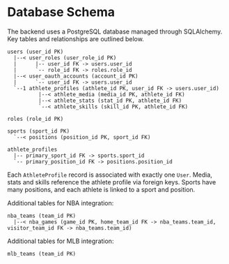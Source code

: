 # Database Schema

The backend uses a PostgreSQL database managed through SQLAlchemy. Key tables and relationships are outlined below.

```
users (user_id PK)
  |--< user_roles (user_role_id PK)
  |      |-- user_id FK -> users.user_id
  |      `-- role_id FK -> roles.role_id
  |--< user_oauth_accounts (account_id PK)
  |      `-- user_id FK -> users.user_id
  `--1 athlete_profiles (athlete_id PK, user_id FK -> users.user_id)
          |--< athlete_media (media_id PK, athlete_id FK)
          |--< athlete_stats (stat_id PK, athlete_id FK)
          `--< athlete_skills (skill_id PK, athlete_id FK)

roles (role_id PK)

sports (sport_id PK)
  `--< positions (position_id PK, sport_id FK)

athlete_profiles
  |-- primary_sport_id FK -> sports.sport_id
  `-- primary_position_id FK -> positions.position_id
```

Each `AthleteProfile` record is associated with exactly one `User`. Media, stats and skills reference the athlete profile via foreign keys. Sports have many positions, and each athlete is linked to a sport and position.

Additional tables for NBA integration:

```
nba_teams (team_id PK)
  |--< nba_games (game_id PK, home_team_id FK -> nba_teams.team_id, visitor_team_id FK -> nba_teams.team_id)
```

Additional tables for MLB integration:
```
mlb_teams (team_id PK)
```
